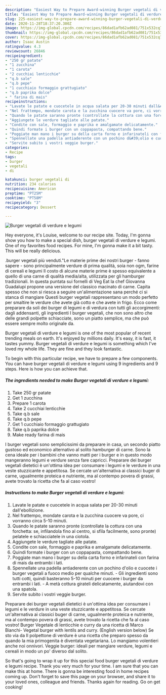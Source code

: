 ```yaml
---
description: "Easiest Way to Prepare Award-winning Burger vegetali di verdure e legumi"
title: "Easiest Way to Prepare Award-winning Burger vegetali di verdure e legumi"
slug: 225-easiest-way-to-prepare-award-winning-burger-vegetali-di-verdure-e-legumi
date: 2020-11-28T18:37:20.300Z
image: https://img-global.cpcdn.com/recipes/86dad1afb62ad081/751x532cq70/burger-vegetali-di-verdure-e-legumi-recipe-main-photo.jpg
thumbnail: https://img-global.cpcdn.com/recipes/86dad1afb62ad081/751x532cq70/burger-vegetali-di-verdure-e-legumi-recipe-main-photo.jpg
cover: https://img-global.cpcdn.com/recipes/86dad1afb62ad081/751x532cq70/burger-vegetali-di-verdure-e-legumi-recipe-main-photo.jpg
author: Isaac Austin
ratingvalue: 4.3
reviewcount: 26846
recipeingredient:
- "250 gr patate"
- "1 zucchina"
- "1 carota"
- "2 cucchiai lenticchie"
- "q.b sale"
- "q.b pepe"
- "1 cucchiaio formaggio grattugiato"
- "q.b paprika dolce"
- " farina di mais"
recipeinstructions:
- "Lavate le patate e cuocetele in acqua salata per 20-30 minuti dall&#39;ebollizione."
- "Nel frattempo, mondate carota e la zucchina cuocere va pore, ci vorranno circa 5-10 minuti."
- "Quando le patate saranno pronte (controllate la cottura con una forchetta: se, infilandola fino al centro, si sfila facilmente, sono pronte) pelatele e schiacciatele in una ciotola."
- "Aggiungete le verdure tagliate alle patate."
- "Condite con sale, formaggio e paprika e amalgamate delicatamente."
- "Quindi formate i burger con un coppapasta, compattando bene."
- "Poggiate man mano i burger su della carta forno e infarinateli con farina di mais da entrambi i lati."
- "Spennellate una padella antiaderente con un pochino d&#39;olio e cuocete i burger vegetali a fuoco medio per qualche minuti. Gli ingredienti sono tutti cotti, quindi basteranno 5-10 minuti per cuocere i burger da entrambi i lati. A metà cottura girateli delicatamente, aiutandovi con una spatola."
- "Servite subito i vostri veggie burger."
categories:
- Recipe
tags:
- burger
- vegetali
- di

katakunci: burger vegetali di 
nutrition: 234 calories
recipecuisine: American
preptime: "PT25M"
cooktime: "PT58M"
recipeyield: "3"
recipecategory: Dessert

---
```



![Burger vegetali di verdure e legumi](https://img-global.cpcdn.com/recipes/86dad1afb62ad081/751x532cq70/burger-vegetali-di-verdure-e-legumi-recipe-main-photo.jpg)

Hey everyone, it's Louise, welcome to our recipe site. Today, I'm gonna show you how to make a special dish, burger vegetali di verdure e legumi. One of my favorites food recipes. For mine, I'm gonna make it a bit tasty. This will be really delicious.

.burger vegetali più venduti.&#34;Le materie prime dei nostri burger - fanno sapere - sono principalmente verdure di prima qualità, soia non ogm, farine di cereali e legumi Il costo di alcune materie prime è spesso equivalente a quello di una carne di qualità media/alta, utilizzata per gli hamburger tradizionali. In questa puntata sui fornelli di Veg Eat la chef Giovanna Guadalupi propone una versione del classico macinato di carne. Capita spesso che non si riesca a seguire un&#39;alimentazione sana perché ci si stanca di mangiare Questi burger vegetali rappresentano un modo perfetto per smaltire le verdure che avete già cotto e che avete in frigo. Ecco come preparare da soli dei burger di legumi e di verdura con tutti gli accorgimenti: dagli addensanti, gli ingredienti I burger vegetali, che non sono altro che delle grandi polpette schiacciate, sono un piatto semplice, ma che può essere sempre molto originale da.

Burger vegetali di verdure e legumi is one of the most popular of recent trending meals on earth. It's enjoyed by millions daily. It's easy, it is fast, it tastes yummy. Burger vegetali di verdure e legumi is something which I've loved my whole life. They are fine and they look fantastic.


To begin with this particular recipe, we have to prepare a few components. You can have burger vegetali di verdure e legumi using 9 ingredients and 9 steps. Here is how you can achieve that.

<!--inarticleads1-->

##### The ingredients needed to make Burger vegetali di verdure e legumi:

1. Take 250 gr patate
1. Get 1 zucchina
1. Prepare 1 carota
1. Take 2 cucchiai lenticchie
1. Take q.b sale
1. Take q.b pepe
1. Get 1 cucchiaio formaggio grattugiato
1. Take q.b paprika dolce
1. Make ready  farina di mais


I burger vegetali sono semplicissimi da preparare in casa, un secondo piatto gustoso ed economico alternativo al solito hamburger di carne. Sono la cena ideale per i bambini che vanno matti per i burger e in questo modo mangeranno legumi e verdure senza fare capricci. Preparare dei burger vegetali dietetici è un&#39;ottima idea per consumare i legumi e le verdure in una veste stuzzicante e appetitosa. Se cercate un&#39;alternativa ai classici buger di carne, ugualmente proteica e nutriente, ma al contempo povera di grassi, avete trovato la ricetta che fa al caso vostro! 

<!--inarticleads2-->

##### Instructions to make Burger vegetali di verdure e legumi:

1. Lavate le patate e cuocetele in acqua salata per 20-30 minuti dall&#39;ebollizione.
1. Nel frattempo, mondate carota e la zucchina cuocere va pore, ci vorranno circa 5-10 minuti.
1. Quando le patate saranno pronte (controllate la cottura con una forchetta: se, infilandola fino al centro, si sfila facilmente, sono pronte) pelatele e schiacciatele in una ciotola.
1. Aggiungete le verdure tagliate alle patate.
1. Condite con sale, formaggio e paprika e amalgamate delicatamente.
1. Quindi formate i burger con un coppapasta, compattando bene.
1. Poggiate man mano i burger su della carta forno e infarinateli con farina di mais da entrambi i lati.
1. Spennellate una padella antiaderente con un pochino d&#39;olio e cuocete i burger vegetali a fuoco medio per qualche minuti. - Gli ingredienti sono tutti cotti, quindi basteranno 5-10 minuti per cuocere i burger da entrambi i lati. - A metà cottura girateli delicatamente, aiutandovi con una spatola.
1. Servite subito i vostri veggie burger.


Preparare dei burger vegetali dietetici è un&#39;ottima idea per consumare i legumi e le verdure in una veste stuzzicante e appetitosa. Se cercate un&#39;alternativa ai classici buger di carne, ugualmente proteica e nutriente, ma al contempo povera di grassi, avete trovato la ricetta che fa al caso vostro! Burger Vegetale di lenticchie e curry da una ricetta di Marco Bianchi- Vegetal burger with lentils and curry. (English version below) Se sto via da Il polpettone di verdure è una ricetta che preparo spesso da quando la mia primogenita è diventata vegetariana. Lo mangiamo volentieri anche noi onnivori. Veggie burger: ideali per mangiare verdure, legumi e cereali in modo un po&#39; diverso dal solito. 

So that's going to wrap it up for this special food burger vegetali di verdure e legumi recipe. Thank you very much for your time. I am sure that you can make this at home. There is gonna be interesting food in home recipes coming up. Don't forget to save this page on your browser, and share it to your loved ones, colleague and friends. Thanks again for reading. Go on get cooking!
